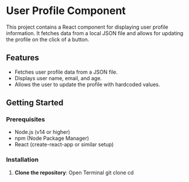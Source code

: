 # User Profile Component

This project contains a React component for displaying user profile information. 
It fetches data from a local JSON file and allows for updating the profile on the click of a button.

## Features

- Fetches user profile data from a JSON file.
- Displays user name, email, and age.
- Allows the user to update the profile with hardcoded values.

## Getting Started

### Prerequisites

- Node.js (v14 or higher)
- npm (Node Package Manager)
- React (create-react-app or similar setup)

### Installation

1. **Clone the repository**:
    Open Terminal
   git clone <repository-url>
   cd <repository-folder>











































































































